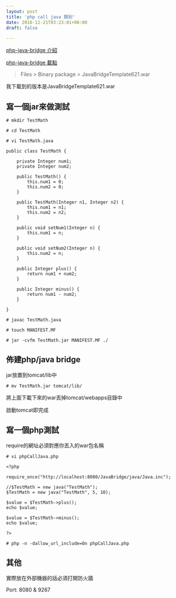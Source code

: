 ```yaml
---
layout: post
title: 'php call java 類別'
date: 2016-12-21T03:23:01+08:00
draft: false

---
```

[php-java-bridge 介紹](http://php-java-bridge.sourceforge.net/pjb/)

[php-java-bridge 載點](https://sourceforge.net/projects/php-java-bridge/)

>Files > Binary package > JavaBridgeTemplate621.war

我下載到的版本是JavaBridgeTemplate621.war

## 寫一個jar來做測試

`# mkdir TestMath`

`# cd TestMath`

`# vi TestMath.java`

```
public class TestMath {

    private Integer num1;
    private Integer num2;

    public TestMath() {
        this.num1 = 0;
        this.num2 = 0;
    }

    public TestMath(Integer n1, Integer n2) {
        this.num1 = n1;
        this.num2 = n2;
    }

    public void setNum1(Integer n) {
        this.num1 = n;
    }

    public void setNum2(Integer n) {
        this.num2 = n;
    }

    public Integer plus() {
        return num1 + num2;
    }

    public Integer minus() {
        return num1 - num2;
    }

}
```

`# javac TestMath.java`

`# touch MANIFEST.MF`

`# jar -cvfm TestMath.jar MANIFEST.MF ./`

## 佈建php/java bridge

jar放置到tomcat/lib中

`# mv TestMath.jar tomcat/lib/`

將上面下載下來的war丟掉tomcat/webapps目錄中

啟動tomcat即完成

## 寫一個php測試

require的網址必須對應你丟入的war包名稱

`# vi phpCallJava.php`

```
<?php

require_once("http://localhost:8080/JavaBridge/java/Java.inc");

//$TestMath = new java("TestMath");
$TestMath = new java("TestMath", 5, 10);

$value = $TestMath->plus();
echo $value;

$value = $TestMath->minus();
echo $value;

?>
```

`# php -n -dallow_url_include=On phpCallJava.php`

## 其他

實際放在外部機器的話必須打開防火牆

Port: 8080 & 9267
